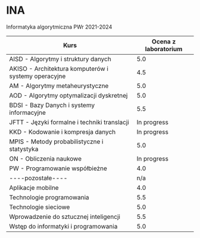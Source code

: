 # INA
Informatyka algorytmiczna PWr 2021-2024

| Kurs                                                 | Ocena z laboratorium |
|------------------------------------------------------|----------------------|
| AISD - Algorytmy i struktury danych                  | 5.0                  |
| AKISO - Architektura komputerów i systemy operacyjne | 4.5                  |
| AM - Algorytmy metaheurystyczne                      | 5.0                  |
| AOD - Algorytmy optymalizacji dyskretnej             | 5.0                  |
| BDSI - Bazy Danych i systemy informacyjne            | 5.5                  |
| JFTT - Języki formalne i techniki translacji         | In progress          |
| KKD - Kodowanie i kompresja danych                   | In progress          |
| MPIS - Metody probabilistyczne i statystyka          | 5.0                  |
| ON - Obliczenia naukowe                              | In progress          |
| PW - Programowanie współbieżne                       | 4.0                  |
| ----pozostałe----                                    | n/a                  |
| Aplikacje mobilne                                    | 4.0                  |
| Technologie programowania                            | 5.5                  |
| Technologie sieciowe                                 | 5.0                  |
| Wprowadzenie do sztucznej inteligencji               | 5.5                  |
| Wstęp do informatyki i programowania                 | 5.0                  |

